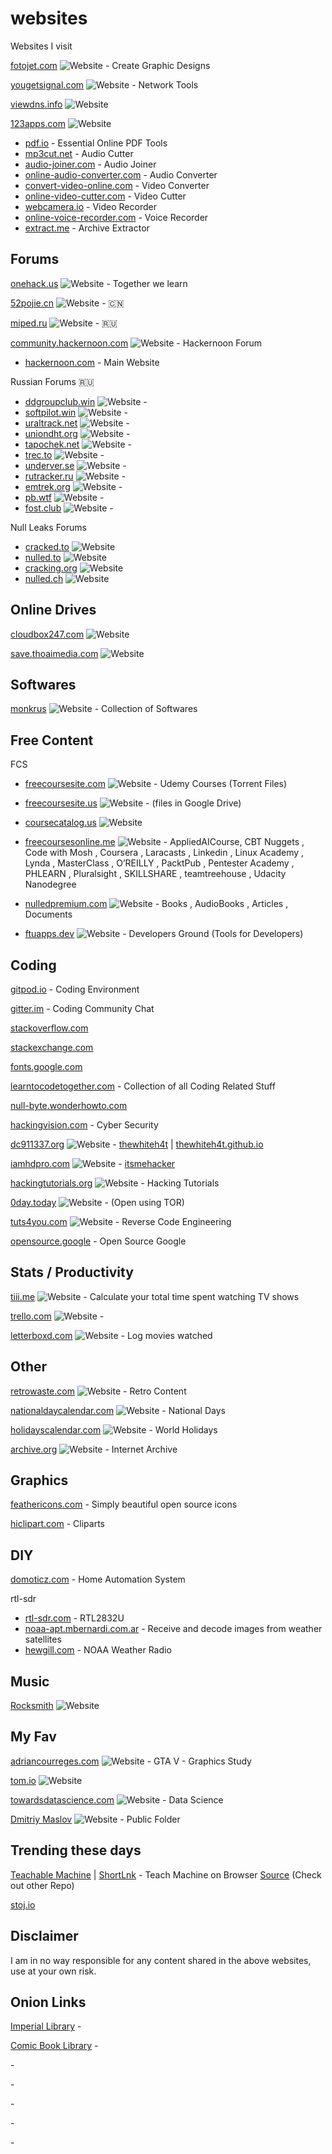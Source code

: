 # websites
 Websites I visit

[fotojet.com](https://www.fotojet.com/apps/) ![Website](https://img.shields.io/website?down_message=down&label=%20&up_message=up&url=https%3A%2F%2Fwww.fotojet.com%2Fapps) - Create Graphic Designs

[yougetsignal.com](https://www.yougetsignal.com/) ![Website](https://img.shields.io/website?down_message=down&label=%20&up_message=up&url=https%3A%2F%2Fwww.yougetsignal.com%2F) - Network Tools

[viewdns.info](https://viewdns.info/) ![Website](https://img.shields.io/website?label=%20&url=https%3A%2F%2Fviewdns.info)

[123apps.com](https://123apps.com/) ![Website](https://img.shields.io/website?down_message=down&label=%20&up_message=up&url=https%3A%2F%2F123apps.com%2F)
- [pdf.io](https://pdf.io/) - Essential Online PDF Tools
- [mp3cut.net](https://mp3cut.net/) - Audio Cutter
- [audio-joiner.com](https://audio-joiner.com/) - Audio Joiner
- [online-audio-converter.com](https://online-audio-converter.com/) - Audio Converter
- [convert-video-online.com](https://convert-video-online.com/) - Video Converter
- [online-video-cutter.com](https://online-video-cutter.com/) - Video Cutter 
- [webcamera.io](https://webcamera.io/) - Video Recorder
- [online-voice-recorder.com](https://online-voice-recorder.com/) - Voice Recorder
- [extract.me](https://extract.me/) - Archive Extractor


## Forums

[onehack.us](https://onehack.us/) ![Website](https://img.shields.io/website?down_message=down&label=%20&up_message=up&url=https%3A%2F%2Fonehack.us%2F) - Together we learn

[52pojie.cn](https://www.52pojie.cn/) ![Website](https://img.shields.io/website?down_message=down&label=%20&up_message=up&url=https%3A%2F%2Fwww.52pojie.cn) - 🇨🇳

[miped.ru](https://miped.ru/) ![Website](https://img.shields.io/website?down_message=down&label=%20&up_message=up&url=https%3A%2F%2Fmiped.ru%2F) - 🇷🇺

[community.hackernoon.com](https://community.hackernoon.com/) ![Website](https://img.shields.io/website?down_message=down&label=%20&up_message=up&url=https%3A%2F%2Fcommunity.hackernoon.com%2F) - Hackernoon Forum
- [hackernoon.com](https://hackernoon.com/) - Main Website

Russian Forums 🇷🇺
- [ddgroupclub.win](http://ddgroupclub.win/) ![Website](https://img.shields.io/website?label=%20&url=http%3A%2F%2Fddgroupclub.win) - 
- [softpilot.win](https://softpilot.win/) ![Website](https://img.shields.io/website?label=%20&url=https%3A%2F%2Fsoftpilot.win%2F) - 
- [uraltrack.net](http://uraltrack.net/) ![Website](https://img.shields.io/website?label=%20&url=http%3A%2F%2Furaltrack.net%2F) - 
- [uniondht.org](http://uniondht.org/) ![Website](https://img.shields.io/website?label=%20&url=http%3A%2F%2Funiondht.org%2F) - 
- [tapochek.net](http://tapochek.net/) ![Website](https://img.shields.io/website?label=%20&url=http%3A%2F%2Ftapochek.net) - 
- [trec.to](http://trec.to/) ![Website](https://img.shields.io/website?label=%20&url=http%3A%2F%2Ftrec.to%2F) - 
- [underver.se](https://underver.se/) ![Website](https://img.shields.io/website?label=%20&url=https%3A%2F%2Funderver.se%2F) - 
- [rutracker.ru](http://rutracker.ru/) ![Website](https://img.shields.io/website?label=%20&url=http%3A%2F%2Frutracker.ru) - 
- [emtrek.org](http://emtrek.org/) ![Website](https://img.shields.io/website?label=%20&url=http%3A%2F%2Femtrek.org) - 
- [pb.wtf](https://pb.wtf) ![Website](https://img.shields.io/website?label=%20&url=https%3A%2F%2Fpb.wtf) - 
- [fost.club](http://fost.club) ![Website](https://img.shields.io/website?label=%20&url=http%3A%2F%2Ffost.club) - 


Null Leaks Forums
- [cracked.to](https://cracked.to/) ![Website](https://img.shields.io/website?down_message=down&label=%20&up_message=up&url=https%3A%2F%2Fcracked.to%2F)
- [nulled.to](https://www.nulled.to) ![Website](https://img.shields.io/website?down_message=down&label=%20&style=plastic&up_message=up&url=https%3A%2F%2Fwww.nulled.to)
- [cracking.org](https://cracking.org/) ![Website](https://img.shields.io/website?down_message=down&label=%20&style=plastic&up_message=up&url=https%3A%2F%2Fcracking.org)
- [nulled.ch](https://www.nulled.ch/) ![Website](https://img.shields.io/website?down_message=down&label=%20&style=plastic&up_message=up&url=https%3A%2F%2Fwww.nulled.ch)








## Online Drives

[cloudbox247.com](https://www.cloudbox247.com/) ![Website](https://img.shields.io/website?down_message=down&label=%20&style=plastic&up_message=up&url=https%3A%2F%2Fwww.cloudbox247.com%2F)

[save.thoaimedia.com](https://save.thoaimedia.com/index.php?error=Cannot+login%3A+%5B-8%5D+The+upload+target+URL+you+are+trying+to+access+has+expired.+Please+request+a+fresh+one.) ![Website](https://img.shields.io/website?down_message=down&label=%20&style=plastic&up_message=up&url=https%3A%2F%2Fsave.thoaimedia.com)


## Softwares

[monkrus](http://monkrus.ws/) ![Website](https://img.shields.io/website?down_message=down&label=%20&style=plastic&up_message=up&url=http%3A%2F%2Fw13.monkrus.ws%2F) - Collection of Softwares


## Free Content

FCS
- [freecoursesite.com](http://freecoursesite.com/) ![Website](https://img.shields.io/website?down_message=down&label=%20&style=plastic&up_message=up&url=http%3A%2F%2Ffreecoursesite.com) - Udemy Courses (Torrent Files)

- [freecoursesite.us](https://freecoursesite.us/) ![Website](https://img.shields.io/website?down_message=down&label=%20&style=plastic&up_message=up&url=https%3A%2F%2Ffreecoursesite.us%2F) - (files in Google Drive)

- [coursecatalog.us](https://coursecatalog.us/) ![Website](https://img.shields.io/website?down_message=down&label=%20&style=plastic&up_message=up&url=https%3A%2F%2Fcoursecatalog.us%2F)

- [freecoursesonline.me](https://www.freecoursesonline.me/) ![Website](https://img.shields.io/website?down_message=down&label=%20&style=plastic&up_message=up&url=https%3A%2F%2Fwww.freecoursesonline.me%2F) - AppliedAICourse, CBT Nuggets
, Code with Mosh
, Coursera
, Laracasts
, Linkedin
, Linux Academy
, Lynda
, MasterClass
, O’REILLY
, PacktPub
, Pentester Academy
, PHLEARN
, Pluralsight
, SKILLSHARE
, teamtreehouse
, Udacity Nanodegree

- [nulledpremium.com](https://nulledpremium.com/) ![Website](https://img.shields.io/website?down_message=down&label=%20&style=plastic&up_message=up&url=https%3A%2F%2Fnulledpremium.com%2F) - Books
, AudioBooks
, Articles
, Documents

- [ftuapps.dev](https://ftuapps.dev/) ![Website](https://img.shields.io/website?down_message=down&label=%20&style=plastic&up_message=up&url=https%3A%2F%2Fftuapps.dev%2F) - Developers Ground (Tools for Developers)


## Coding

[gitpod.io](https://gitpod.io/) - Coding Environment

[gitter.im](https://gitter.im/) - Coding Community Chat

[stackoverflow.com](https://stackoverflow.com/)

[stackexchange.com](https://stackexchange.com/sites)

[fonts.google.com](https://fonts.google.com/)

[learntocodetogether.com](https://learntocodetogether.com/) - Collection of all Coding Related Stuff

[null-byte.wonderhowto.com](https://null-byte.wonderhowto.com/)

[hackingvision.com](https://hackingvision.com/) - Cyber Security

[dc911337.org](https://dc911337.org/) ![Website](https://img.shields.io/website?down_message=down&label=%20&style=plastic&up_message=up&url=https%3A%2F%2Fdc911337.org) - [thewhiteh4t](https://github.com/thewhiteh4t?tab=repositories) | [thewhiteh4t.github.io](https://thewhiteh4t.github.io/)

[iamhdpro.com](https://www.iamhdpro.com/) ![Website](https://img.shields.io/website?down_message=down&label=%20&style=plastic&up_message=up&url=https%3A%2F%2Fwww.iamhdpro.com) - [itsmehacker](https://github.com/itsmehacker?tab=repositories)

[hackingtutorials.org](https://www.hackingtutorials.org/) ![Website](https://img.shields.io/website?down_message=down&label=%20&style=plastic&up_message=up&url=https%3A%2F%2Fwww.hackingtutorials.org%2F) - Hacking Tutorials

[0day.today](https://0day.today/) ![Website](https://img.shields.io/website?down_message=down&label=%20&style=plastic&up_message=up&url=https%3A%2F%2F0day.today%2F) - (Open using TOR)

[tuts4you.com](https://tuts4you.com/) ![Website](https://img.shields.io/website?down_message=down&label=%20&style=plastic&up_message=up&url=https%3A%2F%2Ftuts4you.com) - Reverse Code Engineering

[opensource.google](https://opensource.google/) - Open Source Google

## Stats / Productivity

[tiii.me](https://tiii.me/) ![Website](https://img.shields.io/website?label=%20&style=flat-square&url=https%3A%2F%2Ftiii.me%2F) - Calculate your total time spent watching TV shows

[trello.com](https://trello.com/) ![Website](https://img.shields.io/website?label=%20&style=flat-square&url=https%3A%2F%2Ftrello.com) - 

[letterboxd.com](https://letterboxd.com/) ![Website](https://img.shields.io/website?label=%20&style=flat-square&url=https%3A%2F%2Fletterboxd.com) - Log movies watched

## Other

[retrowaste.com](https://www.retrowaste.com/) ![Website](https://img.shields.io/website?label=%20&url=https%3A%2F%2Fwww.retrowaste.com) - Retro Content

[nationaldaycalendar.com](https://nationaldaycalendar.com/) ![Website](https://img.shields.io/website?label=%20&url=https%3A%2F%2Fnationaldaycalendar.com) - National Days

[holidayscalendar.com](http://www.holidayscalendar.com/) ![Website](https://img.shields.io/website?label=%20&url=http%3A%2F%2Fwww.holidayscalendar.com) - World Holidays

[archive.org](https://archive.org/) ![Website](https://img.shields.io/website?label=%20&url=https%3A%2F%2Farchive.org%2F) - Internet Archive

## Graphics

[feathericons.com](https://feathericons.com/) - Simply beautiful open source icons

[hiclipart.com](https://www.hiclipart.com/) - Cliparts

## DIY

[domoticz.com](https://www.domoticz.com/) - Home Automation System

rtl-sdr
- [rtl-sdr.com](https://www.rtl-sdr.com/) - RTL2832U
- [noaa-apt.mbernardi.com.ar](https://noaa-apt.mbernardi.com.ar/) - Receive and decode images from weather satellites
- [hewgill.com](https://hewgill.com/nwr/) - NOAA Weather Radio

## Music

[Rocksmith](http://ignition.customsforge.com/) ![Website](https://img.shields.io/website?down_message=down&label=%20&style=plastic&up_message=up&url=http%3A%2F%2Fignition.customsforge.com%2F)


## My Fav

[adriancourreges.com](http://www.adriancourreges.com/) ![Website](https://img.shields.io/website?down_message=down&label=%20&style=plastic&up_message=up&url=http%3A%2F%2Fwww.adriancourreges.com) - GTA V - Graphics Study

[tom.io](https://tom.io/) ![Website](https://img.shields.io/website?down_message=down&label=%20&style=plastic&up_message=up&url=https%3A%2F%2Ftom.io%2F)

[towardsdatascience.com](https://towardsdatascience.com/) ![Website](https://img.shields.io/website?down_message=down&label=%20&style=plastic&up_message=up&url=https%3A%2F%2Ftowardsdatascience.com) - Data Science

[Dmitriy Maslov](http://hcmaslov.d-real.sci-nnov.ru/) ![Website](https://img.shields.io/website?down_message=down&label=%20&style=plastic&up_message=up&url=http%3A%2F%2Fhcmaslov.d-real.sci-nnov.ru) - Public Folder

## Trending these days

[Teachable Machine](https://teachablemachine.withgoogle.com/) | [ShortLnk](https://g.co/teachablemachine) - Teach Machine on Browser [Source](https://github.com/googlecreativelab/teachablemachine-community) (Check out other Repo)


[stoj.io](http://stoj.io/)




## Disclaimer

I am in no way responsible for any content shared in the above websites, use at your own risk.



## Onion Links

[Imperial Library](http://xfmro77i3lixucja.onion/) - 

[Comic Book Library](http://r6rfy5zlifbsiiym.onion/) - 

[](http://awaken4u2655myzx.onion/) - 

[]() - 

[]() - 

[]() - 

[]() - 